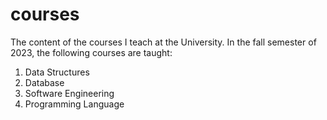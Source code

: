 # courses
The content of the courses I teach at the University.
In the fall semester of 2023, the following courses are taught:
1. Data Structures
1. Database
1. Software Engineering
1. Programming Language
